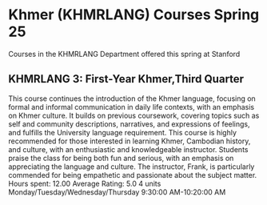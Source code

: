 # Khmer (KHMRLANG) Courses Spring 25 
Courses in the KHMRLANG Department offered this spring at Stanford
 ## KHMRLANG 3: First-Year Khmer,Third Quarter
This course continues the introduction of the Khmer language, focusing on formal and informal communication in daily life contexts, with an emphasis on Khmer culture. It builds on previous coursework, covering topics such as self and community descriptions, narratives, and expressions of feelings, and fulfills the University language requirement.
This course is highly recommended for those interested in learning Khmer, Cambodian history, and culture, with an enthusiastic and knowledgeable instructor. Students praise the class for being both fun and serious, with an emphasis on appreciating the language and culture. The instructor, Frank, is particularly commended for being empathetic and passionate about the subject matter.
Hours spent: 12.00
Average Rating: 5.0
4 units
Monday/Tuesday/Wednesday/Thursday 9:30:00 AM-10:20:00 AM